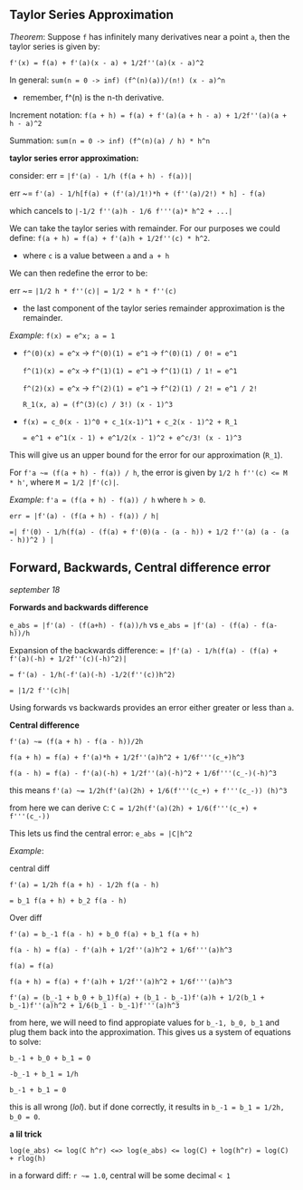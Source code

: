 ## Taylor Series Approximation

*Theorem*: Suppose `f` has infinitely many derivatives near a point `a`, then the taylor series is given by:

`f'(x) = f(a) + f'(a)(x - a) + 1/2f''(a)(x - a)^2`

In general: `sum(n = 0 -> inf) (f^(n)(a))/(n!) (x - a)^n`
*   remember, f^(n) is the n-th derivative.

Increment notation: `f(a + h) = f(a) + f'(a)(a + h - a) + 1/2f''(a)(a + h - a)^2`

Summation: `sum(n = 0 -> inf) (f^(n)(a) / h) * h^n`

**taylor series error approximation:**

consider: err = `|f'(a) - 1/h (f(a + h) - f(a))|`

err ~= `f'(a) - 1/h[f(a) + (f'(a)/1!)*h + (f''(a)/2!) * h] - f(a)`

which cancels to `|-1/2 f''(a)h - 1/6 f'''(a)* h^2 + ...|`

We can take the taylor series with remainder. For our purposes we could define: `f(a + h) = f(a) + f'(a)h + 1/2f''(c) * h^2`.

*   where `c` is a value between `a` and `a + h`

We can then redefine the error to be:

err ~= `|1/2 h * f''(c)| = 1/2 * h * f''(c)`

*   the last component of the taylor series remainder approximation is the remainder.

*Example*: `f(x) = e^x; a = 1`

*   `f^(0)(x) = e^x` -> `f^(0)(1) = e^1` -> `f^(0)(1) / 0! = e^1`

    `f^(1)(x) = e^x` -> `f^(1)(1) = e^1` -> `f^(1)(1) / 1! = e^1`

    `f^(2)(x) = e^x` -> `f^(2)(1) = e^1` -> `f^(2)(1) / 2! = e^1 / 2!`

    `R_1(x, a) = (f^(3)(c) / 3!) (x - 1)^3`

*   `f(x) = c_0(x - 1)^0 + c_1(x-1)^1 + c_2(x - 1)^2 + R_1`

    `= e^1 + e^1(x - 1) + e^1/2(x - 1)^2 + e^c/3! (x - 1)^3`

This will give us an upper bound for the error for our approximation (`R_1`).

For `f'a ~= (f(a + h) - f(a)) / h`, the error is given by `1/2 h f''(c) <= M * h'`, where `M = 1/2 |f'(c)|`.

*Example*: `f'a = (f(a + h) - f(a)) / h` where `h > 0`.

`err = |f'(a) - (f(a + h) - f(a)) / h|`

`=| f'(0) - 1/h(f(a) - (f(a) + f'(0)(a - (a - h)) + 1/2 f''(a) (a - (a - h))^2 ) |`

## Forward, Backwards, Central difference error
*september 18*

**Forwards and backwards difference**

`e_abs = |f'(a) - (f(a+h) - f(a))/h` vs `e_abs = |f'(a) - (f(a) - f(a-h))/h`

Expansion of the backwards difference:
`= |f'(a) - 1/h(f(a) - (f(a) + f'(a)(-h) + 1/2f''(c)(-h)^2)|`

`= f'(a) - 1/h(-f'(a)(-h) -1/2(f''(c))h^2)`

`= |1/2 f''(c)h|`

Using forwards vs backwards provides an error either greater or less than `a`.

**Central difference**

`f'(a) ~= (f(a + h) - f(a - h))/2h`

`f(a + h) = f(a) + f'(a)*h + 1/2f''(a)h^2 + 1/6f'''(c_+)h^3`

`f(a - h) = f(a) - f'(a)(-h) + 1/2f''(a)(-h)^2 + 1/6f'''(c_-)(-h)^3`

this means `f'(a) ~= 1/2h(f'(a)(2h) + 1/6(f'''(c_+) + f'''(c_-)) (h)^3`

from here we can derive `C`: `C = 1/2h(f'(a)(2h) + 1/6(f'''(c_+) + f'''(c_-))`

This lets us find the central error: `e_abs = |C|h^2`

*Example*: 

central diff

`f'(a) = 1/2h f(a + h) - 1/2h f(a - h)`

`= b_1 f(a + h) + b_2 f(a - h)`

Over diff

`f'(a) = b_-1 f(a - h) + b_0 f(a) + b_1 f(a + h)`

`f(a - h) = f(a) - f'(a)h + 1/2f''(a)h^2 + 1/6f'''(a)h^3`

`f(a) = f(a)`

`f(a + h) = f(a) + f'(a)h + 1/2f''(a)h^2 + 1/6f'''(a)h^3`

`f'(a) = (b_-1 + b_0 + b_1)f(a) + (b_1 - b_-1)f'(a)h + 1/2(b_1 + b_-1)f''(a)h^2 + 1/6(b_1 - b_-1)f'''(a)h^3`

from here, we will need to find appropiate values for `b_-1, b_0, b_1` and plug them back into the approximation. This gives us a system of equations to solve:

`b_-1 + b_0 + b_1 = 0`

`-b_-1 + b_1 = 1/h`

`b_-1 + b_1 = 0`

this is all wrong (*lol*). but if done correctly, it results in `b_-1 = b_1 = 1/2h, b_0 = 0`.

**a lil trick**

`log(e_abs) <= log(C h^r) <=> log(e_abs) <= log(C) + log(h^r) = log(C) + rlog(h)`

in a forward diff: `r ~= 1.0`, central will be some decimal `< 1`
